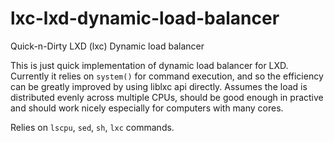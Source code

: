 # lxc-lxd-dynamic-load-balancer
Quick-n-Dirty LXD (lxc) Dynamic load balancer

This is just quick implementation of dynamic load balancer for LXD. 
Currently it relies on `system()` for command execution, and so the efficiency 
can be greatly improved by using liblxc api directly. Assumes the load is 
distributed evenly across multiple CPUs, should be good enough in practive 
and should work nicely especially for computers with many cores.

Relies on `lscpu`, `sed`, `sh`, `lxc` commands.
